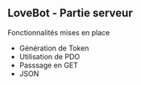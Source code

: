 LoveBot - Partie serveur
-
Fonctionnalités mises en place
- Génération de Token
- Utilisation de PDO
- Passsage en GET
- JSON
